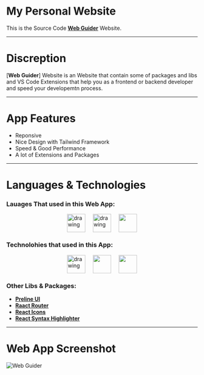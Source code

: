 # My Personal Website

This is the Source Code [**Web Guider**](https://web-guider.vercel.app/) Website.

---

# Discreption

[**Web Guider**] Website is an Website that contain some of packages and libs and VS Code Extensions that help you as a frontend or backend developer and speed your developemtn process.

---

# App Features

- Reponsive
- Nice Design with Tailwind Framework
- Speed & Good Performance
- A lot of Extensions and Packages

---

# Languages & Technologies

### Lauages That used in this Web App:

<div style="display: flex; justify-content: center; align-items: center; gap: 20px;">
  <a href="https://developer.mozilla.org/en-US/docs/Web/HTML"><img src="https://img.icons8.com/color/48/000000/html-5--v1.png" alt="drawing" width="48" height="48"/></a>
  <a href="https://developer.mozilla.org/en-US/docs/Web/CSS?retiredLocale=ar"><img src="https://img.icons8.com/color/48/000000/css3.png" alt="drawing" width="48" height="48"/></a>
  <a href="https://www.javascript.com/"><img src="https://img.icons8.com/color/48/000000/javascript--v2.png" width="48" height="48"/></a>
</div>

### Technolohies that used in this App:

<div style="display: flex; justify-content: center; align-items: center; gap: 20px;">
  <a href="https://reactjs.org/"><img src="https://cdn-icons-png.flaticon.com/512/3334/3334886.png" alt="drawing" width="48" height="48"/></a>
  <a href="https://tailwindcss.com/"><img src="https://tailwindcss.com/_next/static/media/tailwindcss-mark.79614a5f61617ba49a0891494521226b.svg" width="48" height="48"/></a>
  <a href="https://sass-lang.com/"><img src="https://cdn-icons-png.flaticon.com/512/5968/5968358.png" width="48" height="48"/></a>
</div>

### Other Libs & Packages:

- [**Preline UI**](https://preline.co/docs/index.html)
- [**Raact Router**](https://reactrouter.com/)
- [**React Icons**](https://react-icons.github.io/react-icons/)
- [**React Syntax Highlighter**](https://www.npmjs.com/package/react-syntax-highlighter)

---

# Web App Screenshot

![Web Guider]()
